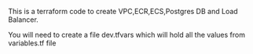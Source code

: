 This is a terraform code to create VPC,ECR,ECS,Postgres DB and Load Balancer.

You will need to create a file dev.tfvars which will hold all the values from variables.tf file
